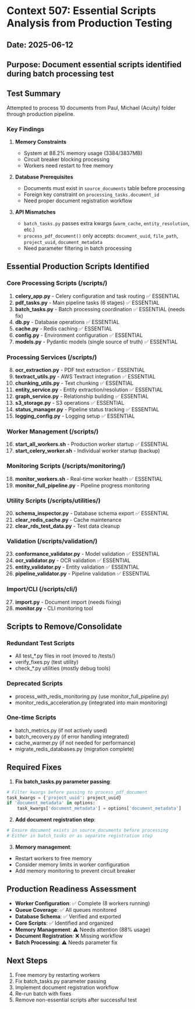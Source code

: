 # Context 507: Essential Scripts Analysis from Production Testing

## Date: 2025-06-12
## Purpose: Document essential scripts identified during batch processing test

## Test Summary

Attempted to process 10 documents from Paul, Michael (Acuity) folder through production pipeline.

### Key Findings

1. **Memory Constraints**
   - System at 88.2% memory usage (3384/3837MB)
   - Circuit breaker blocking processing
   - Workers need restart to free memory

2. **Database Prerequisites**
   - Documents must exist in `source_documents` table before processing
   - Foreign key constraint on `processing_tasks.document_id`
   - Need proper document registration workflow

3. **API Mismatches**
   - `batch_tasks.py` passes extra kwargs (`warm_cache`, `entity_resolution`, etc.)
   - `process_pdf_document()` only accepts: `document_uuid`, `file_path`, `project_uuid`, `document_metadata`
   - Need parameter filtering in batch processing

## Essential Production Scripts Identified

### Core Processing Scripts (/scripts/)
1. **celery_app.py** - Celery configuration and task routing ✅ ESSENTIAL
2. **pdf_tasks.py** - Main pipeline tasks (6 stages) ✅ ESSENTIAL
3. **batch_tasks.py** - Batch processing coordination ✅ ESSENTIAL (needs fix)
4. **db.py** - Database operations ✅ ESSENTIAL
5. **cache.py** - Redis caching ✅ ESSENTIAL
6. **config.py** - Environment configuration ✅ ESSENTIAL
7. **models.py** - Pydantic models (single source of truth) ✅ ESSENTIAL

### Processing Services (/scripts/)
8. **ocr_extraction.py** - PDF text extraction ✅ ESSENTIAL
9. **textract_utils.py** - AWS Textract integration ✅ ESSENTIAL
10. **chunking_utils.py** - Text chunking ✅ ESSENTIAL
11. **entity_service.py** - Entity extraction/resolution ✅ ESSENTIAL
12. **graph_service.py** - Relationship building ✅ ESSENTIAL
13. **s3_storage.py** - S3 operations ✅ ESSENTIAL
14. **status_manager.py** - Pipeline status tracking ✅ ESSENTIAL
15. **logging_config.py** - Logging setup ✅ ESSENTIAL

### Worker Management (/scripts/)
16. **start_all_workers.sh** - Production worker startup ✅ ESSENTIAL
17. **start_celery_worker.sh** - Individual worker startup (backup)

### Monitoring Scripts (/scripts/monitoring/)
18. **monitor_workers.sh** - Real-time worker health ✅ ESSENTIAL
19. **monitor_full_pipeline.py** - Pipeline progress monitoring

### Utility Scripts (/scripts/utilities/)
20. **schema_inspector.py** - Database schema export ✅ ESSENTIAL
21. **clear_redis_cache.py** - Cache maintenance
22. **clear_rds_test_data.py** - Test data cleanup

### Validation (/scripts/validation/)
23. **conformance_validator.py** - Model validation ✅ ESSENTIAL
24. **ocr_validator.py** - OCR validation ✅ ESSENTIAL
25. **entity_validator.py** - Entity validation ✅ ESSENTIAL
26. **pipeline_validator.py** - Pipeline validation ✅ ESSENTIAL

### Import/CLI (/scripts/cli/)
27. **import.py** - Document import (needs fixing)
28. **monitor.py** - CLI monitoring tool

## Scripts to Remove/Consolidate

### Redundant Test Scripts
- All test_*.py files in root (moved to /tests/)
- verify_fixes.py (test utility)
- check_*.py utilities (mostly debug tools)

### Deprecated Scripts
- process_with_redis_monitoring.py (use monitor_full_pipeline.py)
- monitor_redis_acceleration.py (integrated into main monitoring)

### One-time Scripts
- batch_metrics.py (if not actively used)
- batch_recovery.py (if error handling integrated)
- cache_warmer.py (if not needed for performance)
- migrate_redis_databases.py (migration complete)

## Required Fixes

1. **Fix batch_tasks.py parameter passing**:
```python
# Filter kwargs before passing to process_pdf_document
task_kwargs = {'project_uuid': project_uuid}
if 'document_metadata' in options:
    task_kwargs['document_metadata'] = options['document_metadata']
```

2. **Add document registration step**:
```python
# Ensure document exists in source_documents before processing
# Either in batch_tasks or as separate registration step
```

3. **Memory management**:
- Restart workers to free memory
- Consider memory limits in worker configuration
- Add memory monitoring to prevent circuit breaker

## Production Readiness Assessment

- **Worker Configuration**: ✅ Complete (8 workers running)
- **Queue Coverage**: ✅ All queues monitored
- **Database Schema**: ✅ Verified and exported
- **Core Scripts**: ✅ Identified and organized
- **Memory Management**: ⚠️ Needs attention (88% usage)
- **Document Registration**: ❌ Missing workflow
- **Batch Processing**: ⚠️ Needs parameter fix

## Next Steps

1. Free memory by restarting workers
2. Fix batch_tasks.py parameter passing
3. Implement document registration workflow
4. Re-run batch with fixes
5. Remove non-essential scripts after successful test